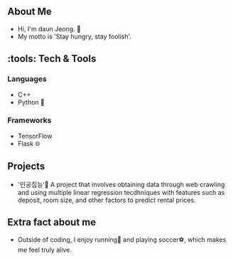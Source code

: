 ## About Me
* Hi, I'm daun Jeong. :wave:
* My motto is 'Stay hungry, stay foolish'.

## :tools: Tech & Tools
### Languages
* C++
* Python :snake:

### Frameworks 
* TensorFlow
* Flask :globe_with_meridians:

## Projects
* '인공집능':house_with_garden: A project that involves obtaining data through web crawling and using multiple linear regression tecdhniques with features such as deposit, room size, and other factors to predict rental prices.

## Extra fact about me
* Outside of coding, I enjoy running:runner: and playing soccer:soccer:, which makes me feel truly alive.  